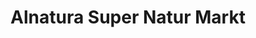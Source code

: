 ---
title: "Alnatura Super Natur Markt"
url: /regensburg/alnatura-super-natur-markt/
shop: Supermarkt
---